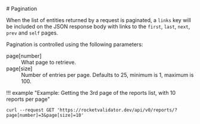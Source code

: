 # Pagination

When the list of entities returned by a request is paginated, a `links` key will be included on the JSON response body with links to the `first`, `last`, `next`, `prev` and `self` pages.

Pagination is controlled using the following parameters:

<dl>
  <dt>page[number]</dt>
  <dd>What page to retrieve.</dd>

  <dt>page[size]</dt>
  <dd>Number of entries per page. Defaults to 25, minimum is 1, maximum is 100.</dd>
</dl>

!!! example "Example: Getting the 3rd page of the reports list, with 10 reports per page"

    curl --request GET 'https://rocketvalidator.dev/api/v0/reports/?page[number]=3&page[size]=10'
